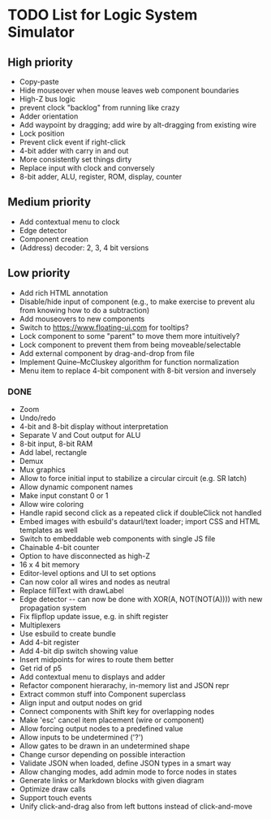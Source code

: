 # TODO List for Logic System Simulator


## High priority

 * Copy-paste
 * Hide mouseover when mouse leaves web component boundaries
 * High-Z bus logic
 * prevent clock "backlog" from running like crazy
 * Adder orientation
 * Add waypoint by dragging; add wire by alt-dragging from existing wire
 * Lock position
 * Prevent click event if right-click
 * 4-bit adder with carry in and out
 * More consistently set things dirty
 * Replace input with clock and conversely
 * 8-bit adder, ALU, register, ROM, display, counter


## Medium priority

 * Add contextual menu to clock
 * Edge detector
 * Component creation
 * (Address) decoder: 2, 3, 4 bit versions


## Low priority

 * Add rich HTML annotation
 * Disable/hide input of component (e.g., to make exercise to prevent alu from knowing how to do a subtraction)
 * Add mouseovers to new components
 * Switch to https://www.floating-ui.com for tooltips?
 * Lock component to some "parent" to move them more intuitively?
 * Lock component to prevent them from being moveable/selectable
 * Add external component by drag-and-drop from file
 * Implement Quine–McCluskey algorithm for function normalization
 * Menu item to replace 4-bit component with 8-bit version and inversely


### DONE

 * Zoom
 * Undo/redo
 * 4-bit and 8-bit display without interpretation
 * Separate V and Cout output for ALU
 * 8-bit input, 8-bit RAM
 * Add label, rectangle
 * Demux
 * Mux graphics
 * Allow to force initial input to stabilize a circular circuit (e.g. SR latch)
 * Allow dynamic component names
 * Make input constant 0 or 1
 * Allow wire coloring
 * Handle rapid second click as a repeated click if doubleClick not handled
 * Embed images with esbuild's dataurl/text loader; import CSS and HTML templates as well
 * Switch to embeddable web components with single JS file
 * Chainable 4-bit counter
 * Option to have disconnected as high-Z
 * 16 x 4 bit memory
 * Editor-level options and UI to set options
 * Can now color all wires and nodes as neutral
 * Replace fillText with drawLabel
 * Edge detector -- can now be done with XOR(A, NOT(NOT(A)))) with new propagation system
 * Fix flipflop update issue, e.g. in shift register
 * Multiplexers
 * Use esbuild to create bundle
 * Add 4-bit register
 * Add 4-bit dip switch showing value
 * Insert midpoints for wires to route them better
 * Get rid of p5
 * Add contextual menu to displays and adder
 * Refactor component hierarachy, in-memory list and JSON repr
 * Extract common stuff into Component superclass
 * Align input and output nodes on grid
 * Connect components with Shift key for overlapping nodes
 * Make 'esc' cancel item placement (wire or component)
 * Allow forcing output nodes to a predefined value
 * Allow inputs to be undetermined ('?')
 * Allow gates to be drawn in an undetermined shape
 * Change cursor depending on possible interaction
 * Validate JSON when loaded, define JSON types in a smart way
 * Allow changing modes, add admin mode to force nodes in states
 * Generate links or Markdown blocks with given diagram
 * Optimize draw calls
 * Support touch events
 * Unify click-and-drag also from left buttons instead of click-and-move
